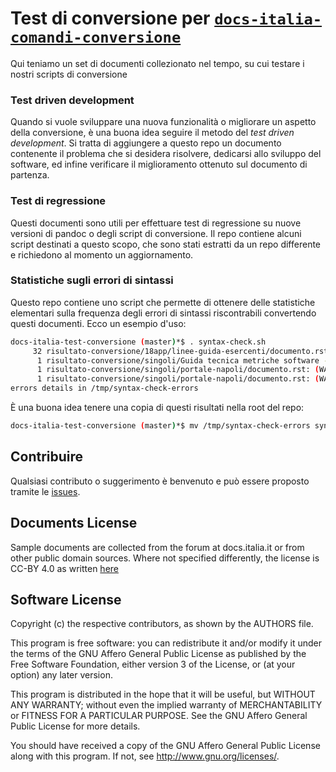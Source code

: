 
# Test di conversione per [`docs-italia-comandi-conversione`](https://github.com/italia/docs-italia-comandi-conversione)

Qui teniamo un set di documenti collezionato nel tempo, su cui testare
i nostri scripts di conversione

### Test driven development

Quando si vuole sviluppare una nuova funzionalità o migliorare un
aspetto della conversione, è una buona idea seguire il metodo del
_test driven development_. Si tratta di aggiungere a questo repo un
documento contenente il problema che si desidera risolvere, dedicarsi
allo sviluppo del software, ed infine verificare il miglioramento
ottenuto sul documento di partenza.

### Test di regressione

Questi documenti sono utili per effettuare test di regressione su
nuove versioni di pandoc o degli script di conversione. Il repo
contiene alcuni script destinati a questo scopo, che sono stati
estratti da un repo differente e richiedono al momento un
aggiornamento.

### Statistiche sugli errori di sintassi

Questo repo contiene uno script che permette di ottenere delle
statistiche elementari sulla frequenza degli errori di sintassi
riscontrabili convertendo questi documenti. Ecco un esempio d'uso:

```bash
docs-italia-test-conversione (master)*$ . syntax-check.sh 
     32 risultato-conversione/18app/linee-guida-esercenti/documento.rst: (WARNING/2) Inline strong start-string without end-string.
      1 risultato-conversione/singoli/Guida tecnica metriche software - per pubblicazione/documento.rst: (WARNING/2) Inline strong start-string without end-string.
      1 risultato-conversione/singoli/portale-napoli/documento.rst: (WARNING/2) Bullet list ends without a blank line; unexpected unindent.
      1 risultato-conversione/singoli/portale-napoli/documento.rst: (WARNING/2) Inline emphasis start-string without end-string.
errors details in /tmp/syntax-check-errors
```

È una buona idea tenere una copia di questi risultati nella root del repo:

```bash
docs-italia-test-conversione (master)*$ mv /tmp/syntax-check-errors syntax-check-errors 
```

## Contribuire

Qualsiasi contributo o suggerimento è benvenuto e può
essere proposto tramite le [issues](https://github.com/italia/pandoc-docs2rst/issues).

## Documents License

Sample documents are collected from the forum at docs.italia.it or
from other public domain sources. Where not specified differently, the
license is CC-BY 4.0 as written
[here](https://developers.italia.it/en/note-legali/)

## Software License

Copyright (c) the respective contributors, as shown by the AUTHORS file.

This program is free software: you can redistribute it and/or modify
it under the terms of the GNU Affero General Public License as published
by the Free Software Foundation, either version 3 of the License, or
(at your option) any later version.

This program is distributed in the hope that it will be useful,
but WITHOUT ANY WARRANTY; without even the implied warranty of
MERCHANTABILITY or FITNESS FOR A PARTICULAR PURPOSE.  See the
GNU Affero General Public License for more details.

You should have received a copy of the GNU Affero General Public License
along with this program.  If not, see <http://www.gnu.org/licenses/>.
